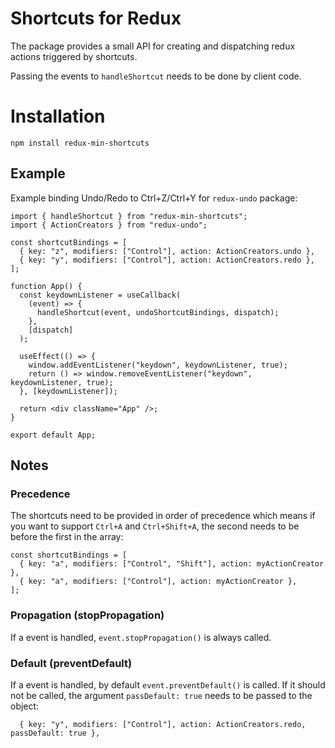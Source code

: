 # Shortcuts for Redux

The package provides a small API for creating and dispatching redux actions triggered by shortcuts.

Passing the events to `handleShortcut` needs to be done by client code.

# Installation

```
npm install redux-min-shortcuts
```

## Example

Example binding Undo/Redo to Ctrl+Z/Ctrl+Y for `redux-undo` package:

```
import { handleShortcut } from "redux-min-shortcuts";
import { ActionCreators } from "redux-undo";

const shortcutBindings = [
  { key: "z", modifiers: ["Control"], action: ActionCreators.undo },
  { key: "y", modifiers: ["Control"], action: ActionCreators.redo },
];

function App() {
  const keydownListener = useCallback(
    (event) => {
      handleShortcut(event, undoShortcutBindings, dispatch);
    },
    [dispatch]
  );

  useEffect(() => {
    window.addEventListener("keydown", keydownListener, true);
    return () => window.removeEventListener("keydown", keydownListener, true);
  }, [keydownListener]);

  return <div className="App" />;
}

export default App;
```

## Notes

### Precedence

The shortcuts need to be provided in order of precedence which means if you want to support `Ctrl+A` and `Ctrl+Shift+A`, the second needs to be before the first in the array:

```
const shortcutBindings = [
  { key: "a", modifiers: ["Control", "Shift"], action: myActionCreator },
  { key: "a", modifiers: ["Control"], action: myActionCreator },
];
```

### Propagation (stopPropagation)

If a event is handled, `event.stopPropagation()` is always called.

### Default (preventDefault)

If a event is handled, by default `event.preventDefault()` is called. If it should not be called, the argument `passDefault: true` needs to be passed to the object:

```
  { key: "y", modifiers: ["Control"], action: ActionCreators.redo, passDefault: true },
```